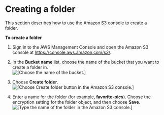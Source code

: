 # Creating a folder<a name="create-folder"></a>

This section describes how to use the Amazon S3 console to create a folder\.

**To create a folder**

1. Sign in to the AWS Management Console and open the Amazon S3 console at [https://console\.aws\.amazon\.com/s3/](https://console.aws.amazon.com/s3/)\.

1. In the **Bucket name** list, choose the name of the bucket that you want to create a folder in\.  
![\[Choose the name of the bucket.\]](http://docs.aws.amazon.com/AmazonS3/latest/user-guide/images/choose-bucket-name.png)

1. Choose **Create folder**\.  
![\[Choose Create folder button in the Amazon S3 console.\]](http://docs.aws.amazon.com/AmazonS3/latest/user-guide/images/create-folder.png)

1. Enter a name for the folder \(for example, **favorite\-pics**\)\. Choose the encryption setting for the folder object, and then choose **Save**\.  
![\[Type the name of the folder in the Amazon S3 console.\]](http://docs.aws.amazon.com/AmazonS3/latest/user-guide/images/type-folder-name.png)